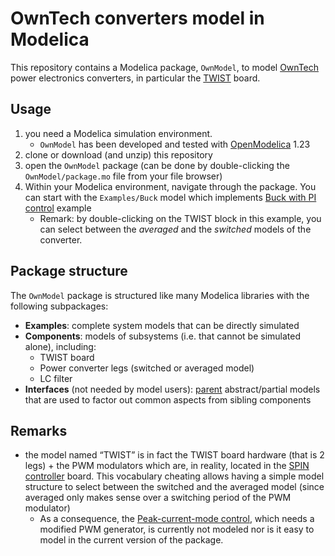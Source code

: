 # OwnTech converters model in Modelica

This repository contains a Modelica package, `OwnModel`, to model [OwnTech](https://owntech.io/) power electronics converters, in particular the [TWIST](https://owntech.io/twist-2/) board.

## Usage

1. you need a Modelica simulation environment. 
   - `OwnModel` has been developed and tested with [OpenModelica](https://openmodelica.org/) 1.23
2. clone or download (and unzip) this repository
3. open the `OwnModel` package (can be done by double-clicking the `OwnModel/package.mo` file from your file browser)
4. Within your Modelica environment, navigate through the package. You can start with the `Examples/Buck` model which implements [Buck with PI control](https://docs.owntech.org/examples/TWIST/DC_DC/buck_voltage_mode/) example
   - Remark: by double-clicking on the TWIST block in this example, you can select between the *averaged* and the *switched* models of the converter.


## Package structure

The `OwnModel` package is structured like many Modelica libraries with the following subpackages:

- **Examples**: complete system models that can be directly simulated
- **Components**: models of subsystems (i.e. that cannot be simulated alone), including:
  - TWIST board
  - Power converter legs (switched or averaged model)
  - LC filter
- **Interfaces** (not needed by model users): [parent](https://mbe.modelica.university/behavior/equations/model_def/#inheritance) abstract/partial models that are used to factor out common aspects from sibling components

## Remarks

- the model named “TWIST” is in fact the TWIST board hardware (that is 2 legs) + the PWM modulators which are, in reality, located in the [SPIN controller](https://owntech.io/spin/) board. This vocabulary cheating allows having a simple model structure to select between the switched and the averaged model (since averaged only makes sense over a switching period of the PWM modulator)
  - As a consequence, the [Peak-current-mode control](https://docs.owntech.org/examples/TWIST/DC_DC/buck_current_mode/), which needs a modified PWM generator, is currently not modeled nor is it easy to model in the current version of the package.
